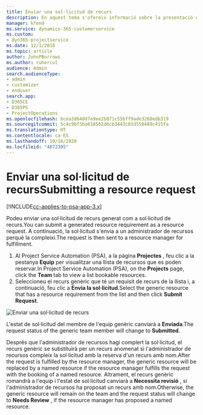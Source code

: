 ```yaml
---
title: Enviar una sol·licitud de recurs
description: En aquest tema s'ofereix informació sobre la presentació d'una sol·licitud d'un recurs del projecte.
manager: kfend
ms.service: dynamics-365-customerservice
ms.custom:
- dyn365-projectservice
ms.date: 12/1/2018
ms.topic: article
author: JohnPBurrows
ms.author: ruhercul
audience: Admin
search.audienceType:
- admin
- customizer
- enduser
search.app:
- D365CE
- D365PS
- ProjectOperations
ms.openlocfilehash: bcea3d640d7e9ee2b071c55bff9ade3268edb319
ms.sourcegitcommit: 5c4c9bf3ba018562d6cb3443c01d550489c415fa
ms.translationtype: HT
ms.contentlocale: ca-ES
ms.lasthandoff: 10/16/2020
ms.locfileid: "4072305"
---
```

# <a name="submitting-a-resource-request"></a><span data-ttu-id="e7f43-103">Enviar una sol·licitud de recurs</span><span class="sxs-lookup"><span data-stu-id="e7f43-103">Submitting a resource request</span></span>

[!INCLUDE[cc-applies-to-psa-app-3.x](../includes/cc-applies-to-psa-app-3x.md)]

<span data-ttu-id="e7f43-104">Podeu enviar una sol·licitud de recurs generat com a sol·licitud de recurs.</span><span class="sxs-lookup"><span data-stu-id="e7f43-104">You can submit a generated resource requirement as a resource request.</span></span> <span data-ttu-id="e7f43-105">A continuació, la sol·licitud s'envia a un administrador de recursos perquè la compleixi.</span><span class="sxs-lookup"><span data-stu-id="e7f43-105">The request is then sent to a resource manager for fulfillment.</span></span>

1. <span data-ttu-id="e7f43-106">Al Project Service Automation (PSA), a la pàgina **Projectes** , feu clic a la pestanya **Equip** per visualitzar una llista de recursos que es poden reservar.</span><span class="sxs-lookup"><span data-stu-id="e7f43-106">In Project Service Automation (PSA), on the **Projects** page, click the **Team** tab to view a list bookable resources.</span></span> 
2. <span data-ttu-id="e7f43-107">Seleccioneu el recurs genèric que té un requisit de recurs de la llista i, a continuació, feu clic a **Envia la sol·licitud**.</span><span class="sxs-lookup"><span data-stu-id="e7f43-107">Select the generic resource that has a resource requirement from the list and then click **Submit Request**.</span></span>

![Enviar una sol·licitud de recurs](media/RM-how-to-18.png)

<span data-ttu-id="e7f43-109">L'estat de sol·licitud del membre de l'equip genèric canviarà a **Enviada**.</span><span class="sxs-lookup"><span data-stu-id="e7f43-109">The request status of the generic team member will change to **Submitted**.</span></span>

<span data-ttu-id="e7f43-110">Després que l'administrador de recursos hagi complert la sol·licitud, el recurs genèric se substituirà per un recurs anomenat si l'administrador de recursos compleix la sol·licitud amb la reserva d'un recurs amb nom.</span><span class="sxs-lookup"><span data-stu-id="e7f43-110">After the request is fulfilled by the resource manager, the generic resource will be replaced by a named resource if the resource manager fulfills the request with the booking of a named resource.</span></span> <span data-ttu-id="e7f43-111">Altrament, el recurs genèric romandrà a l'equip i l'estat de sol·licitud canviarà a **Necessita revisió** , si l'administrador de recursos ha proposat un recurs amb nom.</span><span class="sxs-lookup"><span data-stu-id="e7f43-111">Otherwise, the generic resource will remain on the team and the request status will change to **Needs Review** , if the resource manager has proposed a named resource.</span></span>
